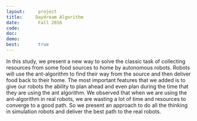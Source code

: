 ```yaml
---
layout:     project
title:     Daydream Algorithm
date:       Fall 2016
code:  
doc:        
demo:
best:       true
---
```

In this study, we present a new way to solve the classic task of collecting resources from some food sources to home by autonomous robots. Robots will use the ant-algorithm to find their way from the source and then deliver food back to their home. The most important features that we added is to give our robots the ability to plan ahead and even plan during the time that they are using the ant algorithm.  We observed that when we are using the ant-algorithm in real robots, we are wasting a lot of time and resources to converge to a good path. So we present an approach to do all the thinking in simulation robots and deliver the best path to the real robots.